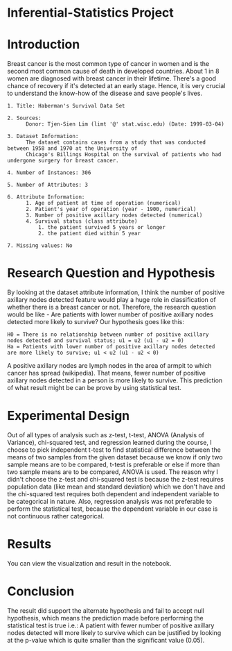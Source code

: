 # Inferential-Statistics Project

# Introduction

Breast cancer is the most common type of cancer in women and is the second most common cause of death in developed countries. About 1 in 8 women are diagnosed with breast cancer in their lifetime. There's a good chance of recovery if it's detected at an early stage. Hence, it is very crucial to understand the know-how of the disease and save people's lives.

    1. Title: Haberman's Survival Data Set
    
    2. Sources: 
          Donor: Tjen-Sien Lim (limt '@' stat.wisc.edu) (Date: 1999-03-04)
    
    3. Dataset Information: 
          The dataset contains cases from a study that was conducted between 1958 and 1970 at the University of 
          Chicago's Billings Hospital on the survival of patients who had undergone surgery for breast cancer.
    
    4. Number of Instances: 306
    
    5. Number of Attributes: 3
    
    6. Attribute Information:
          1. Age of patient at time of operation (numerical)
          2. Patient's year of operation (year - 1900, numerical)
          3. Number of positive axillary nodes detected (numerical)
          4. Survival status (class attribute)
              1. the patient survived 5 years or longer
              2. the patient died within 5 year
              
    7. Missing values: No


# Research Question and Hypothesis

By looking at the dataset attribute information, I think the number of positive axillary nodes detected feature would play a huge role in classification of whether there is a breast cancer or not. Therefore, the research question would be like - Are patients with lower number of positive axillary nodes detected more likely to survive? Our hypothesis goes like this: 

    H0 = There is no relationship between number of positive axillary nodes detected and survival status; u1 = u2 (u1 - u2 = 0)
    Ha = Patients with lower number of positive axillary nodes detected are more likely to survive; u1 < u2 (u1 - u2 < 0)

A positive axillary nodes are lymph nodes in the area of armpit to which cancer has spread (wikipedia). That means, fewer number of positive axillary nodes detected in a person is more likely to survive. This prediction of what result might be can be prove by using statistical test.

# Experimental Design 

Out of all types of analysis such as z-test, t-test, ANOVA (Analysis of Variance), chi-squared test, and regression learned during the  course, I choose to pick independent t-test to find statistical difference between the means of two samples from the given dataset because we know if only two sample means are to be compared, t-test is preferable or else if more than two sample means are to be compared, ANOVA is used. The reason why I didn't choose the z-test and chi-squared test is because the z-test requires population data (like mean and standard deviation) which we don't have and the chi-squared test requires both dependent and independent variable to be categorical in nature. Also, regression analysis was not preferable to perform the statistical test, because the dependent variable in our case is not continuous rather categorical.

# Results

You can view the visualization and result in the notebook.  

# Conclusion

The result did support the alternate hypothesis and fail to accept null hypothesis, which means the prediction made before performing the statistical test is true i.e.: A patient with fewer number of positive axillary nodes detected will more likely to survive which can be justified by looking at the p-value which is quite smaller than the significant value (0.05). 


